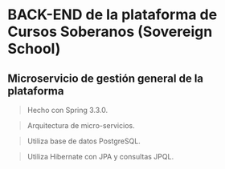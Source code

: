 # BACK-END de la plataforma de Cursos Soberanos (Sovereign School)

## Microservicio de gestión general de la plataforma

> Hecho con Spring 3.3.0.

> Arquitectura de micro-servicios.

> Utiliza base de datos PostgreSQL.

> Utiliza Hibernate con JPA y consultas JPQL.
